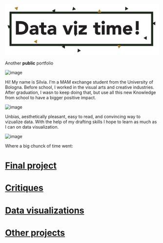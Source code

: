![image](/photos/github-01.jpg)

Another **public** portfolio

![image](/photos/github-02.jpg)

Hi! My name is Silvia. I'm a MAM exchange student from the University of Bologna. Before school, I worked in the visual arts and creative industries. After graduation, I wasn to keep doing that, but use all this new Knowledge from school to have a bigger positive impact.

![image](/photos/github-03.jpg)

Unbias, aesthetically pleasant, easy to read, and convincing way to vizualize data. With the help of my drafting skills I hope to learn as much as I can on data visualization.

![image](/photos/github-04.jpg)

Where a big chunck of time went:

# [Final project](/finalproject.md)
# [Critiques](/critiquevisualization.md)
# [Data visualizations](/visualization.md)
# [Other projects](/classexercises.md)

